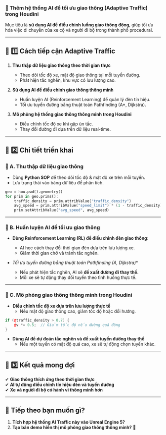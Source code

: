### **📌 Thêm hệ thống AI để tối ưu giao thông (Adaptive Traffic) trong Houdini**  

Mục tiêu là **sử dụng AI để điều chỉnh luồng giao thông động**, giúp tối ưu hóa việc di chuyển của xe cộ và người đi bộ trong thành phố procedural.  

---

## **📌 1️⃣ Cách tiếp cận Adaptive Traffic**
1. **Thu thập dữ liệu giao thông theo thời gian thực**  
   - Theo dõi tốc độ xe, mật độ giao thông tại mỗi tuyến đường.  
   - Phát hiện tắc nghẽn, khu vực có lưu lượng cao.  

2. **Sử dụng AI để điều chỉnh giao thông thông minh**  
   - Huấn luyện AI (Reinforcement Learning) để quản lý đèn tín hiệu.  
   - Tối ưu tuyến đường bằng thuật toán Pathfinding (A*, Dijkstra).  

3. **Mô phỏng hệ thống giao thông thông minh trong Houdini**  
   - Điều chỉnh tốc độ xe khi gặp ùn tắc.  
   - Thay đổi đường đi dựa trên dữ liệu real-time.  

---

## **📌 2️⃣ Chi tiết triển khai**
### **🚀 A. Thu thập dữ liệu giao thông**
- Dùng **Python SOP** để theo dõi tốc độ & mật độ xe trên mỗi tuyến.  
- Lưu trạng thái vào bảng dữ liệu để phân tích.  

```python
geo = hou.pwd().geometry()
for prim in geo.prims():
    traffic_density = prim.attribValue("traffic_density")
    avg_speed = prim.attribValue("speed_limit") * (1 - traffic_density)
    prim.setAttribValue("avg_speed", avg_speed)
```

---

### **🚀 B. Huấn luyện AI để tối ưu giao thông**
- **Dùng Reinforcement Learning (RL) để điều chỉnh đèn giao thông**:  
  - AI học cách thay đổi thời gian đèn dựa trên lưu lượng xe.  
  - Giảm thời gian chờ và tránh tắc nghẽn.  

- **Tối ưu tuyến đường bằng thuật toán Pathfinding (A*, Dijkstra)**  
  - Nếu phát hiện tắc nghẽn, AI sẽ **đề xuất đường đi thay thế**.  
  - Mỗi xe sẽ tự động thay đổi tuyến theo tình huống thực tế.  

---

### **🚀 C. Mô phỏng giao thông thông minh trong Houdini**
- **Điều chỉnh tốc độ xe dựa trên lưu lượng thực tế**  
  - Nếu mật độ giao thông cao, giảm tốc độ hoặc đổi hướng.  

```cpp
if (@traffic_density > 0.7) {
    @v *= 0.5;  // Giảm tốc độ nếu đường quá đông
}
```

- **Dùng AI để dự đoán tắc nghẽn và đề xuất tuyến đường thay thế**  
  - Nếu một tuyến có mật độ quá cao, xe sẽ tự động chọn tuyến khác.  

---

## **📌 3️⃣ Kết quả mong đợi**
✔ **Giao thông thích ứng theo thời gian thực**  
✔ **AI tự động điều chỉnh tín hiệu đèn và tuyến đường**  
✔ **Xe và người đi bộ có hành vi thông minh hơn**  

---

## **📌 Tiếp theo bạn muốn gì?**
1. **Tích hợp hệ thống AI Traffic này vào Unreal Engine 5?**  
2. **Tạo bản demo hiển thị mô phỏng giao thông thông minh?** 🚀
